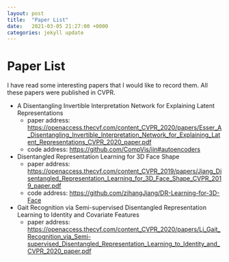 ```yaml
---
layout: post
title:  "Paper List"
date:   2021-03-05 21:27:00 +0000
categories: jekyll update
---
```


# Paper List

I have read some interesting papers that I would like to record them. All these papers were published in CVPR.

- A Disentangling Invertible Interpretation Network for Explaining Latent Representations
  - paper address: <https://openaccess.thecvf.com/content_CVPR_2020/papers/Esser_A_Disentangling_Invertible_Interpretation_Network_for_Explaining_Latent_Representations_CVPR_2020_paper.pdf>
  - code address: <https://github.com/CompVis/iin#autoencoders>
- Disentangled Representation Learning for 3D Face Shape
  - paper address: <https://openaccess.thecvf.com/content_CVPR_2019/papers/Jiang_Disentangled_Representation_Learning_for_3D_Face_Shape_CVPR_2019_paper.pdf>
  - code address: <https://github.com/zihangJiang/DR-Learning-for-3D-Face>
- Gait Recognition via Semi-supervised Disentangled Representation Learning to Identity and Covariate Features
  - paper address: <https://openaccess.thecvf.com/content_CVPR_2020/papers/Li_Gait_Recognition_via_Semi-supervised_Disentangled_Representation_Learning_to_Identity_and_CVPR_2020_paper.pdf>
  

